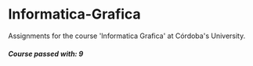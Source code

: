 # Informatica-Grafica
Assignments for the course 'Informatica Grafica' at Córdoba's University.
##### Course passed with: 9
